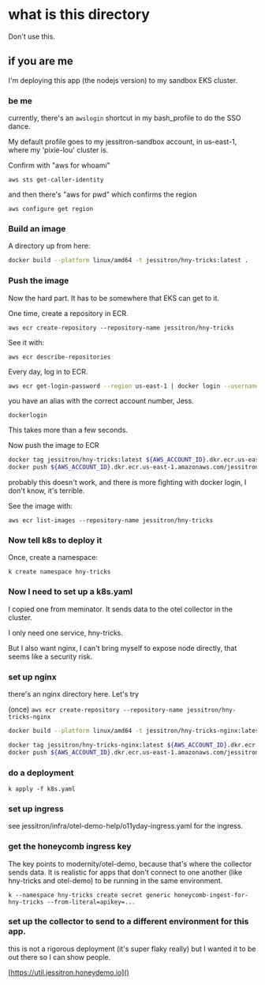 # what is this directory

Don't use this.

## if you are me

I'm deploying this app (the nodejs version) to my sandbox EKS cluster.

### be me

currently, there's an `awslogin` shortcut in my bash_profile to do the SSO dance.

My default profile goes to my jessitron-sandbox account, in us-east-1, where my 'pixie-lou' cluster is.

Confirm with "aws for whoami"

`aws sts get-caller-identity`

and then there's "aws for pwd" which confirms the region

`aws configure get region`

### Build an image

A directory up from here:

```sh
docker build --platform linux/amd64 -t jessitron/hny-tricks:latest .
```

### Push the image

Now the hard part. It has to be somewhere that EKS can get to it.

One time, create a repository in ECR.

`aws ecr create-repository --repository-name jessitron/hny-tricks`

See it with:

`aws ecr describe-repositories`

Every day, log in to ECR.

```sh
aws ecr get-login-password --region us-east-1 | docker login --username AWS --password-stdin 123456789012.dkr.ecr.us-east-1.amazonaws.com
```

you have an alias with the correct account number, Jess.

`dockerlogin`

This takes more than a few seconds.

Now push the image to ECR

```sh
docker tag jessitron/hny-tricks:latest ${AWS_ACCOUNT_ID}.dkr.ecr.us-east-1.amazonaws.com/jessitron/hny-tricks:latest
docker push ${AWS_ACCOUNT_ID}.dkr.ecr.us-east-1.amazonaws.com/jessitron/hny-tricks:latest
```

probably this doesn't work, and there is more fighting with docker login, I don't know, it's terrible.

See the image with:

`aws ecr list-images --repository-name jessitron/hny-tricks`

### Now tell k8s to deploy it

Once, create a namespace:

`k create namespace hny-tricks`

### Now I need to set up a k8s.yaml

I copied one from meminator. It sends data to the otel collector in the cluster.

I only need one service, hny-tricks.

But I also want nginx, I can't bring myself to expose node directly, that seems like a security risk.

### set up nginx

there's an nginx directory here. Let's try

(once) `aws ecr create-repository --repository-name jessitron/hny-tricks-nginx`

```sh
docker build --platform linux/amd64 -t jessitron/hny-tricks-nginx:latest .

docker tag jessitron/hny-tricks-nginx:latest ${AWS_ACCOUNT_ID}.dkr.ecr.us-east-1.amazonaws.com/jessitron/hny-tricks-nginx:latest
docker push ${AWS_ACCOUNT_ID}.dkr.ecr.us-east-1.amazonaws.com/jessitron/hny-tricks-nginx:latest
```

### do a deployment

`k apply -f k8s.yaml`

### set up ingress

see jessitron/infra/otel-demo-help/o11yday-ingress.yaml for the ingress.

### get the honeycomb ingress key

The key points to modernity/otel-demo, because that's where the collector sends data.
It is realistic for apps that don't connect to one another (like hny-tricks and otel-demo) to be running in the same environment.

`k --namespace hny-tricks create secret generic honeycomb-ingest-for-hny-tricks --from-literal=apikey=...`

### set up the collector to send to a different environment for this app.

this is not a rigorous deployment (it's super flaky really) but I wanted it to be out there so I can show people.

[https://util.jessitron.honeydemo.io]()
